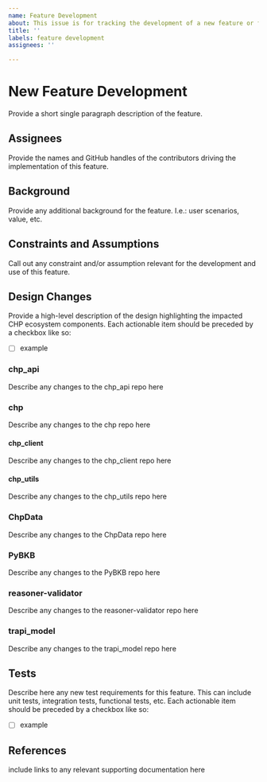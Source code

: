 ```yaml
---
name: Feature Development
about: This issue is for tracking the development of a new feature or feature change
title: ''
labels: feature development
assignees: ''

---
```


# New Feature Development
Provide a short single paragraph description of the feature. 

## Assignees
Provide the names and GitHub handles of the contributors driving the implementation of this feature.

## Background
Provide any additional background for the feature. I.e.: user scenarios, value, etc.

## Constraints and Assumptions
Call out any constraint and/or assumption relevant for the development and use of this feature. 

## Design Changes
Provide a high-level description of the design highlighting the impacted CHP ecosystem components.
Each actionable item should be preceded by a checkbox like so:
- [ ] example

### chp_api 
Describe any changes to the chp_api repo here

### chp
Describe any changes to the chp repo here

#### chp_client
Describe any changes to the chp_client repo here

#### chp_utils
Describe any changes to the chp_utils repo here

### ChpData
Describe any changes to the ChpData repo here

### PyBKB
Describe any changes to the PyBKB repo here

### reasoner-validator
Describe any changes to the reasoner-validator repo here

### trapi_model
Describe any changes to the trapi_model repo here

## Tests
Describe here any new test requirements for this feature. This can include unit tests, integration tests, functional tests, etc.
Each actionable item should be preceded by a checkbox like so:
- [ ] example

## References
include links to any relevant supporting documentation here

